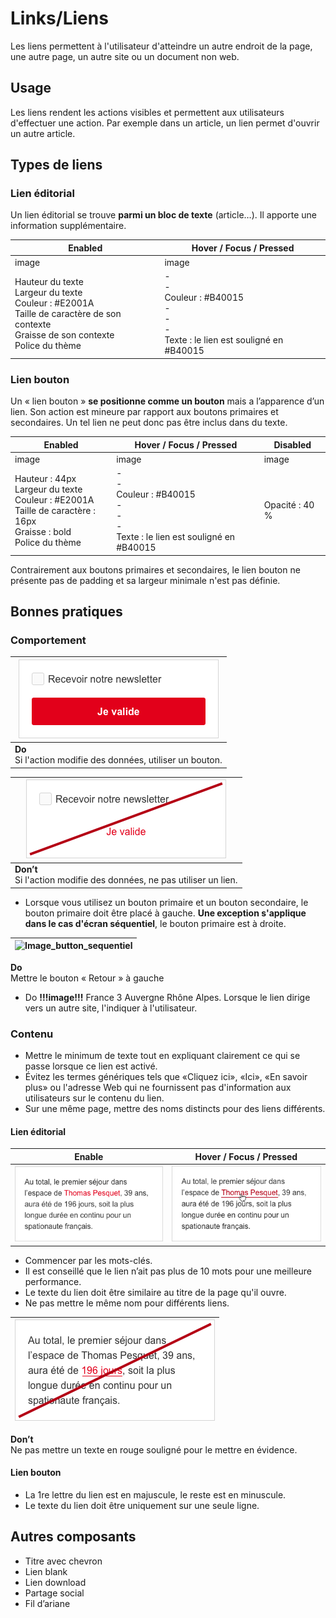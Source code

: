 # Links/Liens

Les liens permettent à l'utilisateur d'atteindre un autre endroit de la page, une autre page, un autre site ou un document non web.

## Usage

Les liens rendent les actions visibles et permettent aux utilisateurs d'effectuer une action. Par exemple dans un article, un lien permet d'ouvrir un autre article.

## Types de liens
### Lien éditorial
Un lien éditorial se trouve **parmi un bloc de texte** (article…). Il apporte une information supplémentaire.

Enabled | Hover / Focus / Pressed
------------ | ------------- |
image |image
Hauteur du texte  <br> Largeur du texte <br> Couleur : #E2001A <br> Taille de caractère de son contexte  <br> Graisse de son contexte <br> Police du thème | - <br> - <br> Couleur : #B40015 <br> - <br> - <br> - <br> Texte : le lien est souligné en #B40015 <br>

### Lien bouton
Un «&nbsp;lien bouton&nbsp;» **se positionne comme un bouton** mais a l’apparence d’un lien. Son action est mineure par rapport aux boutons primaires et secondaires. Un tel lien ne peut donc pas être inclus dans du texte.

Enabled | Hover / Focus / Pressed | Disabled
------------ | ------------- | ------------- |
image | image | image
Hauteur : 44px  <br> Largeur du texte <br> Couleur : #E2001A <br> Taille de caractère : 16px <br> Graisse : bold <br> Police du thème | - <br> - <br> Couleur : #B40015  <br> - <br> - <br> - <br> Texte : le lien est souligné en #B40015 | Opacité : 40 %

Contrairement aux boutons primaires et secondaires, le lien bouton ne présente pas de padding et sa largeur minimale n'est pas définie.

## Bonnes pratiques
### Comportement

<div class="do-dont">
<div class="do">

![button-link__ex__button-do](design/button-link__ex__button-do.png)  |
------------ |
**Do** <br/> Si l'action modifie des données, utiliser un bouton. |

 </div>

 <div class="dont">

![button-link__ex__enable-dont](design/button-link__ex__enable-dont.png)  |
------------ |
**Don’t** <br/> Si l'action modifie des données, ne pas utiliser un lien. |

 </div>
 </div>

- Lorsque vous utilisez un bouton primaire et un bouton secondaire, le bouton primaire doit être placé à gauche. **Une exception s'applique dans le cas d'écran séquentiel**, le bouton primaire est à droite.

<div class="do-dont">
<div class="do">

![Image_button_sequentiel](design/Image_button_sequentiel.png)  |
------------ |
**Do** <br/> Mettre le bouton «&nbsp;Retour&nbsp;» à gauche

 </div>
 </div>



 - Do **!!!image!!!** France 3 Auvergne Rhône Alpes. Lorsque le lien dirige vers un autre site, l'indiquer à l'utilisateur.

### Contenu

- Mettre le minimum de texte tout en expliquant clairement ce qui se passe lorsque ce lien est activé.
- Évitez les termes génériques tels que «Cliquez ici», «Ici», «En savoir plus» ou l'adresse Web qui ne fournissent pas d'information aux utilisateurs sur le contenu du lien.
- Sur une même page, mettre des noms distincts pour des liens différents.
#### Lien éditorial

Enable | Hover / Focus / Pressed
------------ | -------------
![article-link__ex__enable-link](design/article-link__ex__enable-link.png) |![article-link__ex__hover](design/article-link__ex__hover.png)

- Commencer par les mots-clés.
- Il est conseillé que le lien n’ait pas plus de 10 mots pour une meilleure performance.
- Le texte du lien doit être similaire au titre de la page qu'il ouvre.
- Ne pas mettre le même nom pour différents liens.

<div class="do-dont">
<div class="dont">

![article-link__ex__link-default-underline](design/article-link__ex__link-default-underline.png) |
------------ |
**Don’t** <br/> Ne pas mettre un texte en rouge souligné pour le mettre en évidence.

</div>
</div>

#### Lien bouton
- La 1re lettre du lien est en majuscule, le reste est en minuscule.
- Le texte du lien doit être uniquement sur une seule ligne.

## Autres composants
- Titre avec chevron
- Lien blank
- Lien download
- Partage social
- Fil d’ariane
